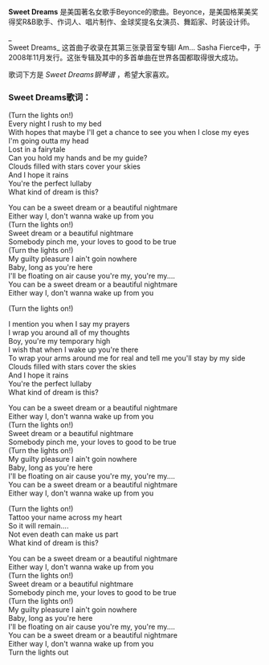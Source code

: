 

**Sweet Dreams**
是美国著名女歌手Beyonce的歌曲。Beyonce，是美国格莱美奖得奖R&B歌手、作词人、唱片制作、金球奖提名女演员、舞蹈家、时装设计师。

_  
Sweet Dreams_ 这首曲子收录在其第三张录音室专辑I Am... Sasha
Fierce中，于2008年11月发行。这张专辑及其中的多首单曲在世界各国都取得很大成功。

  
歌词下方是 _Sweet Dreams钢琴谱_ ，希望大家喜欢。

### Sweet Dreams歌词：

(Turn the lights on!)  
Every night I rush to my bed  
With hopes that maybe I'll get a chance to see you when I close my eyes  
I'm going outta my head  
Lost in a fairytale  
Can you hold my hands and be my guide?  
Clouds filled with stars cover your skies  
And I hope it rains  
You're the perfect lullaby  
What kind of dream is this?

You can be a sweet dream or a beautiful nightmare  
Either way I, don't wanna wake up from you  
(Turn the lights on!)  
Sweet dream or a beautiful nightmare  
Somebody pinch me, your loves to good to be true  
(Turn the lights on!)  
My guilty pleasure I ain't goin nowhere  
Baby, long as you're here  
I'll be floating on air cause you're my, you're my....  
You can be a sweet dream or a beautiful nightmare  
Either way I, don't wanna wake up from you

(Turn the lights on!)

I mention you when I say my prayers  
I wrap you around all of my thoughts  
Boy, you're my temporary high  
I wish that when I wake up you're there  
To wrap your arms around me for real and tell me you'll stay by my side  
Clouds filled with stars cover the skies  
And I hope it rains  
You're the perfect lullaby  
What kind of dream is this?

You can be a sweet dream or a beautiful nightmare  
Either way I, don't wanna wake up from you  
(Turn the lights on!)  
Sweet dream or a beautiful nightmare  
Somebody pinch me, your loves to good to be true  
(Turn the lights on!)  
My guilty pleasure I ain't goin nowhere  
Baby, long as you're here  
I'll be floating on air cause you're my, you're my....  
You can be a sweet dream or a beautiful nightmare  
Either way I, don't wanna wake up from you

(Turn the lights on!)  
Tattoo your name across my heart  
So it will remain....  
Not even death can make us part  
What kind of dream is this?

You can be a sweet dream or a beautiful nightmare  
Either way I, don't wanna wake up from you  
(Turn the lights on!)  
Sweet dream or a beautiful nightmare  
Somebody pinch me, your loves to good to be true  
(Turn the lights on!)  
My guilty pleasure I ain't goin nowhere  
Baby, long as you're here  
I'll be floating on air cause you're my, you're my....  
You can be a sweet dream or a beautiful nightmare  
Either way I, don't wanna wake up from you  
Turn the lights out


